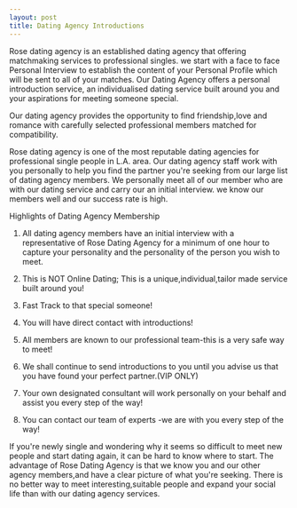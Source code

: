 ```yaml
---
layout: post
title: Dating Agency Introductions
---
```


Rose dating agency is an established dating agency that offering matchmaking services to professional singles. we start with a face to face Personal Interview to establish the content of your Personal Profile which will be sent to all of your matches. Our Dating Agency offers a personal introduction service, an individualised dating service built around you and your aspirations for meeting someone special.

Our dating agency provides the opportunity to find friendship,love and romance with carefully selected professional members matched for compatibility.

Rose dating agency is one of the most reputable dating agencies for professional single people in L.A. area. Our dating agency staff work with you personally to help you find the partner you're seeking from our large list of dating agency members. We personally meet all of our member who are with our dating service and carry our an initial interview. we know our members well and our success rate is high.

Highlights of Dating Agency Membership
1. All dating agency members have an initial interview with a representative of Rose Dating Agency for a minimum of one hour to capture your personality and the personality of the person you wish to meet.

2. This is NOT Online Dating; This is a unique,individual,tailor made service built around you!

3. Fast Track to that special someone!

4. You will have direct contact with introductions!
5. All members are known to our professional team-this is a very safe way to meet!

6. We shall continue to send introductions to you until you advise us that you have found your perfect partner.(VIP ONLY)
7. Your own designated consultant will work personally on your behalf and assist you every step of the way!
8. You can contact our team of experts -we are with you every step of the way!

If you're newly single and wondering why it seems so difficult to meet new people and start dating again, it can be hard to know where to start. The advantage of Rose Dating Agency is that we know you and our other agency members,and have a clear picture of what you're seeking. There is no better way to meet interesting,suitable people and expand your social life than with our dating agency services.
